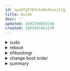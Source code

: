 ```yaml
---
id: ipe4fyh7bfcta4x3sxxjtjg
title: Guide
desc: ''
updated: 1691594693146
created: 1691041461139
---
```


<details>
    <summary>sudo</summary>

#
The sudo command is used to execute a command as a superuser or another user, typically with `admin`istrative privileges. It stands for "`superuser do`" and is commonly used to perform tasks that require elevated permissions.

### Syntax
>
`sudo option command`

---
</details>


<details>
    <summary>reboot</summary>

#
To reboot your `system` using Bash, you can use the `reboot` command. However, keep in mind that rebooting your system requires administrative privileges, so you'll typically need to use sudo to execute the command. 

### Input
>
`sudo reboot`

---
</details>


<details>
    <summary>efibootmgr</summary>

#
efibootmgr is a command-line `tool` in Linux that is used `to manage UEFI boot entries`. It allows you to interact with the UEFI firmware on your system, particularly when dealing with boot-related settings. UEFI (Unified Extensible Firmware Interface) is the modern replacement for the traditional BIOS firmware found in computers.

### Input
>
`sudo efibootmgr`

### Output
>
1. BootCurrent: 0000
2. Timeout: 1 seconds
3. BootOrder: 0002,0000,0003,0001
4. Boot0000* ubuntu
5. Boot0001* UEFI:CD/DVD Drive
6. Boot0002* UEFI:Removable Device
7. Boot0003* UEFI:Network Device

---
</details>


<details>
    <summary>change boot order</summary>

### Input
>
`sudo efibootmgr -o` 0002,0000,0003,0001

### Output
>
1. BootCurrent: 0000
2. Timeout: 1 seconds
3. BootOrder: 0000,0001,0002,0003
4. Boot0000* ubuntu
5. Boot0001* UEFI:CD/DVD Drive
6. Boot0002* UEFI:Removable Device
7. Boot0003* UEFI:Network Device

---
</details>


<details>
    <summary>summary</summary>

#
description

### Input
>
input

### Output
>
output

---
</details>